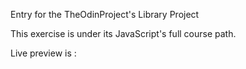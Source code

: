 Entry for the TheOdinProject's Library Project 

This exercise is under its JavaScript's full course path.


Live preview is : 

